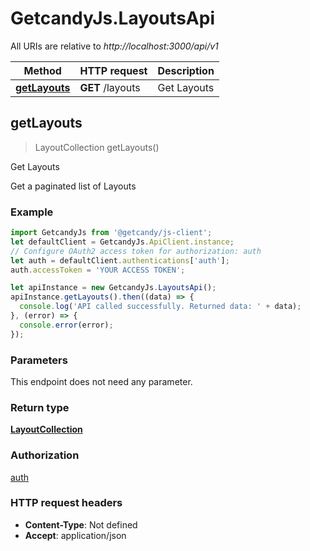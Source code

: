 # GetcandyJs.LayoutsApi

All URIs are relative to *http://localhost:3000/api/v1*

Method | HTTP request | Description
------------- | ------------- | -------------
[**getLayouts**](LayoutsApi.md#getLayouts) | **GET** /layouts | Get Layouts



## getLayouts

> LayoutCollection getLayouts()

Get Layouts

Get a paginated list of Layouts

### Example

```javascript
import GetcandyJs from '@getcandy/js-client';
let defaultClient = GetcandyJs.ApiClient.instance;
// Configure OAuth2 access token for authorization: auth
let auth = defaultClient.authentications['auth'];
auth.accessToken = 'YOUR ACCESS TOKEN';

let apiInstance = new GetcandyJs.LayoutsApi();
apiInstance.getLayouts().then((data) => {
  console.log('API called successfully. Returned data: ' + data);
}, (error) => {
  console.error(error);
});

```

### Parameters

This endpoint does not need any parameter.

### Return type

[**LayoutCollection**](LayoutCollection.md)

### Authorization

[auth](../README.md#auth)

### HTTP request headers

- **Content-Type**: Not defined
- **Accept**: application/json

